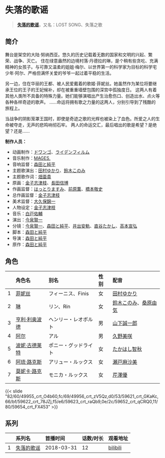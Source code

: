 # 失落的歌谣


> <u>**[失落的歌谣](https://bgm.tv/subject/205310)**</u>，又名：LOST SONG、失落之歌

## 简介

舞台是架空的大陆·努纳西亚。悠久的历史记载着无数的国家和文明的兴起、繁荣、战争、灭亡。 
住在绿意盎然的边境村落·丹德拉的琳，是个稍有些贪吃、充满精神的女孩子。与可靠又温柔的姐姐·梅尔、以世界第一的科学家为目标的科学宅少年·阿尔、严格但满怀关爱的爷爷一起过着平稳的生活。 

另一边，住在华丽的王都、被人民爱戴着的歌姬·菲妮丝。她虽然作为某位将要继承王位的王子的王妃候补，却在被重重墙壁包围的深宫中孤独度日。 
这两人有着其他人类所不具备的特殊力量。她们能够演唱出产生治愈伤口、创造出水、点火等各种各样奇迹的歌声。 ……命运将拥有歌之力量的这两人，分别引导到了残酷的旅程上。 

当战争的阴影笼罩王国时，即使是奇迹之歌的光辉也被染上了血色。所爱之人的生命被夺走，无声的悲鸣响彻石牢。 
两人的命运交汇，最后唱出的歌是希望？是绝望？还是……

**制作人员：**
- 动画制作：[ドワンゴ](https://bgm.tv/person/3023)、[ライデンフィルム](https://bgm.tv/person/11467)
- 音乐制作：[MAGES.](https://bgm.tv/person/7946)
- 音响监督：[森田と純平](https://bgm.tv/person/26174)
- 主题歌演出：[田村ゆかり](https://bgm.tv/person/3965)、[鈴木このみ](https://bgm.tv/person/8401)
- 主题歌作词：[畑亜貴](https://bgm.tv/person/7329)
- 原画：[金子志津枝](https://bgm.tv/person/12617)、[長田信博](https://bgm.tv/person/41812)
- 作画监督：[はっとりますみ](https://bgm.tv/person/13461)、[前原薫](https://bgm.tv/person/33064)、[橋本敬史](https://bgm.tv/person/3426)
- 总作画监督：[金子志津枝](https://bgm.tv/person/12617)
- 美术监督：[大久保錦一](https://bgm.tv/person/39110)
- 人物设定：[金子志津枝](https://bgm.tv/person/12617)
- 音乐：[白戸佑輔](https://bgm.tv/person/10097)
- 演出：[今泉賢一](https://bgm.tv/person/1137)
- 分镜：[今泉賢一](https://bgm.tv/person/1137)、[森田と純平](https://bgm.tv/person/26174)、[井出安軌](https://bgm.tv/person/51)、[直谷たかし](https://bgm.tv/person/22595)、[高本宣弘](https://bgm.tv/person/451)
- 脚本：[森田と純平](https://bgm.tv/person/26174)
- 导演：[森田と純平](https://bgm.tv/person/26174)
- 原作：[森田と純平](https://bgm.tv/person/26174)

## 角色

|     |   角色名   |   别名  | 性别 |  配音  |
|:--- |:------  |:----      |:---  |:--   |
| 1 | [菲妮丝](https://bgm.tv/character/49955) | フィーニス、Finis | 女 | [田村ゆかり](https://bgm.tv/person/3965) |
| 2 | [琳](https://bgm.tv/character/49956) | リン、Rin | 女 | [鈴木このみ](https://bgm.tv/person/8401)、[桑原由気](https://bgm.tv/person/15292) |
| 3 | [亨利·利奥波德](https://bgm.tv/character/59621) | ヘンリー・レオボルト | 男 | [山下誠一郎](https://bgm.tv/person/12143) |
| 4 | [阿尔](https://bgm.tv/character/59622) | アル | 男 | [久野美咲](https://bgm.tv/person/11523) |
| 5 | [波妮·古德莱特](https://bgm.tv/character/59623) | ポニー・グッドライト | 女 | [たかはし智秋](https://bgm.tv/person/4604) |
| 6 | [阿琉·路克斯](https://bgm.tv/character/59652) | アリュー・ルックス | 女 | [瀬戸麻沙美](https://bgm.tv/person/5766) |
| 7 | [莫妮卡·路克斯](https://bgm.tv/character/59654) | モニカ・ルックス | 女 | [芹澤優](https://bgm.tv/person/10035) |

{{< slide "82/60/49955_crt_O4b60,fc/69/49956_crt_zV5Qz,d0/53/59621_crt_GKaKc,66/bf/59622_crt_78JZj,f5/e6/59623_crt_raQb9,0e/2c/59652_crt_qCRQ0,11/80/59654_crt_FX453" >}}

## 系列

|     | 系列名   | 首播时间       | 话数/时长 | 观看地址                                                       |
|:----|:------|:-----------|:------|:-----------------------------------------------------------|
| 1   |[失落的歌谣](https://bgm.tv/subject/205310)| 2018-03-31 | 12    | [bilibili](https://www.bilibili.com/bangumi/play/ep199625) |

        
